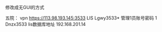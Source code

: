 修改成无GUI的方式

五院：
    vpn
        https://113.98.193.145:3533
        LIS
        Lgwy3533*
    管理1员账号密码
        1
        Dnzx3533
    lis数据库地址
        192.168.201.14 
